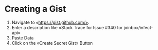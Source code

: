 # Creating a Gist

1. Navigate to «https://gist.github.com/».
2. Enter a description like «Stack Trace for Issue #340 for joinbox/infect-api»
3. Paste Data
4. Click on the «Create Secret Gist» Button